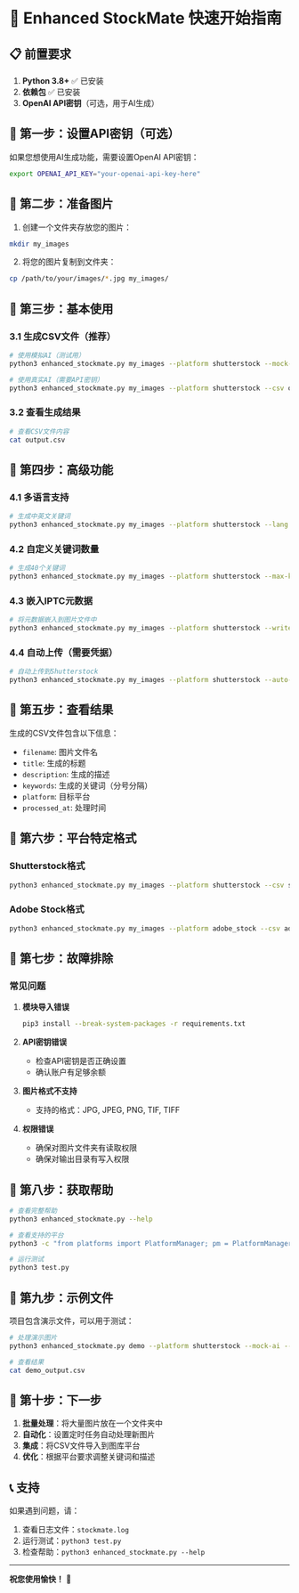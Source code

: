 # 🚀 Enhanced StockMate 快速开始指南

## 📋 前置要求

1. **Python 3.8+** ✅ 已安装
2. **依赖包** ✅ 已安装
3. **OpenAI API密钥**（可选，用于AI生成）

## 🎯 第一步：设置API密钥（可选）

如果您想使用AI生成功能，需要设置OpenAI API密钥：

```bash
export OPENAI_API_KEY="your-openai-api-key-here"
```

## 🎯 第二步：准备图片

1. 创建一个文件夹存放您的图片：
```bash
mkdir my_images
```

2. 将您的图片复制到文件夹：
```bash
cp /path/to/your/images/*.jpg my_images/
```

## 🎯 第三步：基本使用

### 3.1 生成CSV文件（推荐）

```bash
# 使用模拟AI（测试用）
python3 enhanced_stockmate.py my_images --platform shutterstock --mock-ai --csv output.csv

# 使用真实AI（需要API密钥）
python3 enhanced_stockmate.py my_images --platform shutterstock --csv output.csv
```

### 3.2 查看生成结果

```bash
# 查看CSV文件内容
cat output.csv
```

## 🎯 第四步：高级功能

### 4.1 多语言支持

```bash
# 生成中英文关键词
python3 enhanced_stockmate.py my_images --platform shutterstock --lang en,zh --csv multilingual.csv
```

### 4.2 自定义关键词数量

```bash
# 生成40个关键词
python3 enhanced_stockmate.py my_images --platform shutterstock --max-keywords 40 --csv output.csv
```

### 4.3 嵌入IPTC元数据

```bash
# 将元数据嵌入到图片文件中
python3 enhanced_stockmate.py my_images --platform shutterstock --write-iptc --csv output.csv
```

### 4.4 自动上传（需要凭据）

```bash
# 自动上传到Shutterstock
python3 enhanced_stockmate.py my_images --platform shutterstock --auto-upload --username your-username --password your-password
```

## 🎯 第五步：查看结果

生成的CSV文件包含以下信息：
- `filename`: 图片文件名
- `title`: 生成的标题
- `description`: 生成的描述
- `keywords`: 生成的关键词（分号分隔）
- `platform`: 目标平台
- `processed_at`: 处理时间

## 🎯 第六步：平台特定格式

### Shutterstock格式
```bash
python3 enhanced_stockmate.py my_images --platform shutterstock --csv shutterstock.csv
```

### Adobe Stock格式
```bash
python3 enhanced_stockmate.py my_images --platform adobe_stock --csv adobe.csv
```

## 🎯 第七步：故障排除

### 常见问题

1. **模块导入错误**
   ```bash
   pip3 install --break-system-packages -r requirements.txt
   ```

2. **API密钥错误**
   - 检查API密钥是否正确设置
   - 确认账户有足够余额

3. **图片格式不支持**
   - 支持的格式：JPG, JPEG, PNG, TIF, TIFF

4. **权限错误**
   - 确保对图片文件夹有读取权限
   - 确保对输出目录有写入权限

## 🎯 第八步：获取帮助

```bash
# 查看完整帮助
python3 enhanced_stockmate.py --help

# 查看支持的平台
python3 -c "from platforms import PlatformManager; pm = PlatformManager(); print('支持的平台:', pm.get_supported_platforms())"

# 运行测试
python3 test.py
```

## 🎯 第九步：示例文件

项目包含演示文件，可以用于测试：

```bash
# 处理演示图片
python3 enhanced_stockmate.py demo --platform shutterstock --mock-ai --csv demo_output.csv

# 查看结果
cat demo_output.csv
```

## 🎯 第十步：下一步

1. **批量处理**：将大量图片放在一个文件夹中
2. **自动化**：设置定时任务自动处理新图片
3. **集成**：将CSV文件导入到图库平台
4. **优化**：根据平台要求调整关键词和描述

## 📞 支持

如果遇到问题，请：
1. 查看日志文件：`stockmate.log`
2. 运行测试：`python3 test.py`
3. 检查帮助：`python3 enhanced_stockmate.py --help`

---

**祝您使用愉快！** 🎉